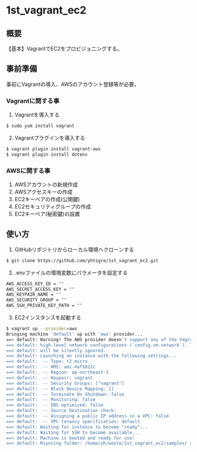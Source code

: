 # 1st_vagrant_ec2

## 概要
【基本】VagrantでEC2をプロビジョニングする。

## 事前準備
事前にVagrantの導入、AWSのアカウント登録等が必要。

### Vagrantに関する事
1. Vagrantを導入する

```Bash
$ sudo yum install vagrant
```

2. Vagrantプラグインを導入する

```Bash
$ vagrant plugin install vagrant-aws
$ vagrant plugin install dotenv
```

### AWSに関する事
1. AWSアカウントの新規作成
2. AWSアクセスキーの作成
3. EC2キーペアの作成(公開鍵)
4. EC2セキュリティグループの作成
5. EC2キーペア(秘密鍵)の設置

## 使い方
1. GitHubリポジトリからローカル環境へクローンする

```Bash
$ git clone https://github.com/yhtigre/1st_vagrant_ec2.git
```

2. .envファイルの環境変数にパラメータを設定する

```Bash
AWS_ACCESS_KEY_ID = ""
AWS_SECRET_ACCESS_KEY = ""
AWS_KEYPAIR_NAME = ""
AWS_SECURITY_GROUP = ""
AWS_SSH_PRIVATE_KEY_PATH = ""
```

3. EC2インスタンスを起動する

```Bash
$ vagrant up --provider=aws
Bringing machine 'default' up with 'aws' provider...
==> default: Warning! The AWS provider doesn't support any of the Vagrant
==> default: high-level network configurations (`config.vm.network`). They
==> default: will be silently ignored.
==> default: Launching an instance with the following settings...
==> default:  -- Type: t2.micro
==> default:  -- AMI: ami-4af5022c
==> default:  -- Region: ap-northeast-1
==> default:  -- Keypair: vagrant
==> default:  -- Security Groups: ["vagrant"]
==> default:  -- Block Device Mapping: []
==> default:  -- Terminate On Shutdown: false
==> default:  -- Monitoring: false
==> default:  -- EBS optimized: false
==> default:  -- Source Destination check: 
==> default:  -- Assigning a public IP address in a VPC: false
==> default:  -- VPC tenancy specification: default
==> default: Waiting for instance to become "ready"...
==> default: Waiting for SSH to become available...
==> default: Machine is booted and ready for use!
==> default: Rsyncing folder: /home/yh/waste/1st_vagrant_ec2/samples/ => /vagrant
```


